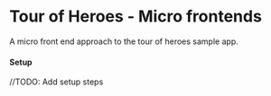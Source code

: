 # Tour of Heroes - Micro frontends

A micro front end approach to the tour of heroes sample app.

#### Setup

//TODO: Add setup steps
